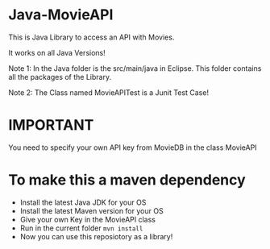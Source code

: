 # Java-MovieAPI
This is Java Library to access an API with Movies. 

It works on all Java Versions!

Note 1: In the Java folder is the src/main/java in Eclipse. This folder contains all the packages of the Library.

Note 2: The Class named MovieAPITest is a Junit Test Case!

# IMPORTANT

You need to specify your own API key from MovieDB in the class MovieAPI

# To make this a maven dependency

- Install the latest Java JDK for your OS
- Install the latest Maven version for your OS
- Give your own Key in the MovieAPI class
- Run in the current folder ```mvn install```
- Now you can use this reposiotory as a library!

